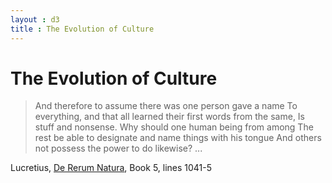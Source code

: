```yaml
---
layout : d3
title : The Evolution of Culture
---
```

# The Evolution of Culture

> And therefore to assume there was one person gave a name
> To everything, and that all learned their first words from the same,
> Is stuff and nonsense. 
> Why should one human being from among
> The rest be able to designate and name things with his tongue
> And others not possess the power to do likewise? ...

Lucretius, [De Rerum Natura](http://www.amazon.com/The-Nature-Things-Penguin-Classics/dp/0140447962), Book 5, lines 1041-5


